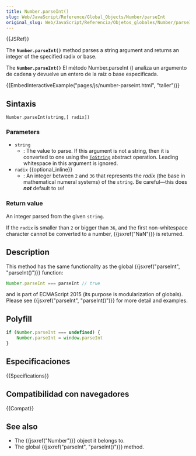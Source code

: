 ```yaml
---
title: Number.parseInt()
slug: Web/JavaScript/Reference/Global_Objects/Number/parseInt
original_slug: Web/JavaScript/Referencia/Objetos_globales/Number/parseInt
---
```


{{JSRef}}

The **`Number.parseInt()`** method parses a string argument and returns an integer of the specified radix or base.

The **`Number.parseInt()`** El método Number.parseInt () analiza un argumento de cadena y devuelve un entero de la raíz o base especificada.

{{EmbedInteractiveExample("pages/js/number-parseint.html", "taller")}}

## Sintaxis

```
Number.parseInt(string,[ radix])
```

### Parameters

- `string`
  - : The value to parse. If this argument is not a string, then it is converted to one using the [`ToString`](https://tc39.es/ecma262/#sec-tostring) abstract operation. Leading whitespace in this argument is ignored.
- `radix` {{optional_inline}}
  - : An integer between `2` and `36` that represents the _radix_ (the base in mathematical numeral systems) of the `string`. Be careful—this does **_not_** default to `10`!

### Return value

An integer parsed from the given `string`.

If the `radix` is smaller than `2` or bigger than `36`, and the first non-whitespace character cannot be converted to a number, {{jsxref("NaN")}} is returned.

## Description

This method has the same functionality as the global {{jsxref("parseInt", "parseInt()")}} function:

```js
Number.parseInt === parseInt // true
```

and is part of ECMAScript 2015 (its purpose is modularization of globals). Please see {{jsxref("parseInt", "parseInt()")}} for more detail and examples.

## Polyfill

```js
if (Number.parseInt === undefined) {
    Number.parseInt = window.parseInt
}
```

## Especificaciones

{{Specifications}}

## Compatibilidad con navegadores

{{Compat}}

## See also

- The {{jsxref("Number")}} object it belongs to.
- The global {{jsxref("parseInt", "parseInt()")}} method.
